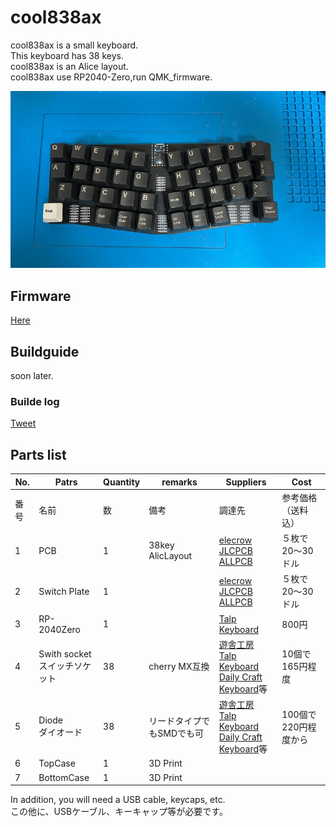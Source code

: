 # cool838ax

cool838ax is a small keyboard.
<br>
This keyboard has 38 keys.
<br>
cool838ax is an Alice layout.
<br>
cool838ax use RP2040-Zero,run QMK_firmware.
<br>

![](img/img00001.jpg)


## Firmware

[Here](https://github.com/telzo2000/cool838ax/tree/main/firmware)



## Buildguide

soon later.

### Builde log

[Tweet](https://twitter.com/0002ozlet/status/1682569430923087872?s=20)


## Parts list


| No. | Patrs | Quantity | remarks | Suppliers | Cost |
|--|--|--|--|--|--|
|番号|名前|数|備考|調達先|参考価格（送料込）|<br>
|1|PCB|1|38key AlicLayout|[elecrow](https://www.elecrow.com)<br>[JLCPCB](https://jlcpcb.com)<br>[ALLPCB](https://www.allpcb.com)|５枚で20〜30ドル|<br>
|2|Switch Plate|1||[elecrow](https://www.elecrow.com)<br>[JLCPCB](https://jlcpcb.com)<br>[ALLPCB](https://www.allpcb.com)|５枚で20〜30ドル|<br>
|3|RP-2040Zero|1||[Talp Keyboard](https://talpkeyboard.net)|800円|
|4|Swith socket<br>スイッチソケット|38|cherry MX互換|[遊舎工房](https://yushakobo.jp)<br>[Talp Keyboard](https://talpkeyboard.net)<br>[Daily Craft Keyboard](https://shop.dailycraft.jp)等|10個で165円程度|
|5|Diode<br>ダイオード|38|リードタイプでもSMDでも可|[遊舎工房](https://yushakobo.jp)<br>[Talp Keyboard](https://talpkeyboard.net)<br>[Daily Craft Keyboard](https://shop.dailycraft.jp)等|100個で220円程度から|
|6|TopCase|1|3D Print|||
|7|BottomCase|1|3D Print||


In addition, you will need a USB cable, keycaps, etc.
<br>
この他に、USBケーブル、キーキャップ等が必要です。
<br>